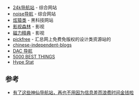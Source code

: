 - [24k导航站](https://www.24kdh.com/) - 综合网站
- [noise导航](https://www.noisedh.cn/) - 综合网站
- [炫猿类](https://xydh.fun/) - 黑科技网站
- [影视森林](https://549.tv/) - 影视
- [磁力精典](https://zxmee.com/) - 影视
- [pickfree](https://www.pickfree.cn/)  - 汇总网上免费免版权的设计类资源站的
- [chinese-independent-blogs](https://github.com/timqian/chinese-independent-blogs)
- [DAC 导航](https://nwuzmed.ga/)
- [5000 BEST THINGS](http://5000best.com/)
- [Hype Stat](https://hypestat.com/)

## 参考

- [有了这些神仙导航站，再也不用因为信息差而浪费时间金钱啦](https://hexo.19910927.xyz/article/78a04c31-db50-4546-9a10-da417d6fba85#eb5fdf5e8ade4500acdae7e62b5f3b3d)
